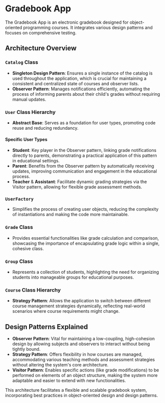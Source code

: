 # Gradebook App

The Gradebook App is an electronic gradebook designed for object-oriented programming courses. It integrates various design patterns and focuses on comprehensive testing.

## Architecture Overview

### `Catalog` Class
- **Singleton Design Pattern**: Ensures a single instance of the catalog is used throughout the application, which is crucial for maintaining a consistent and centralized state of courses and observer lists.
- **Observer Pattern**: Manages notifications efficiently, automating the process of informing parents about their child's grades without requiring manual updates.

### `User` Class Hierarchy
- **Abstract Base**: Serves as a foundation for user types, promoting code reuse and reducing redundancy.

#### Specific User Types
- **Student**: Key player in the Observer pattern, linking grade notifications directly to parents, demonstrating a practical application of this pattern in educational settings.
- **Parent**: Benefits from the Observer pattern by automatically receiving updates, improving communication and engagement in the educational process.
- **Teacher** & **Assistant**: Facilitate dynamic grading strategies via the Visitor pattern, allowing for flexible grade assessment methods.

### `UserFactory`
- Simplifies the process of creating user objects, reducing the complexity of instantiations and making the code more maintainable.

### `Grade` Class
- Provides essential functionalities like grade calculation and comparison, showcasing the importance of encapsulating grade logic within a single, cohesive class.

### `Group` Class
- Represents a collection of students, highlighting the need for organizing students into manageable groups for educational purposes.

### `Course` Class Hierarchy
- **Strategy Pattern**: Allows the application to switch between different course management strategies dynamically, reflecting real-world scenarios where course requirements might change.

## Design Patterns Explained

- **Observer Pattern**: Vital for maintaining a low-coupling, high-cohesion design by allowing subjects and observers to interact without being tightly bound.
- **Strategy Pattern**: Offers flexibility in how courses are managed, accommodating various teaching methods and assessment strategies without altering the system's core architecture.
- **Visitor Pattern**: Enables specific actions (like grade modifications) to be performed on elements of an object structure, making the system more adaptable and easier to extend with new functionalities.

This architecture facilitates a flexible and scalable gradebook system, incorporating best practices in object-oriented design and design patterns.
